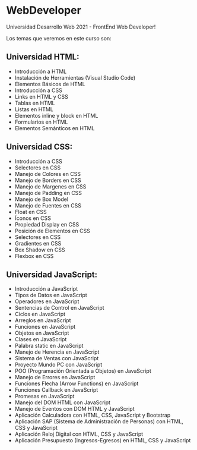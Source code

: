 # WebDeveloper
 Universidad Desarrollo Web 2021 - FrontEnd Web Developer!

Los temas que veremos en este curso son:

## Universidad HTML:
- Introducción a HTML
- Instalación de Herramientas (Visual Studio Code)
- Elementos Básicos de HTML
- Introducción a CSS
- Links en HTML y CSS
- Tablas en HTML
- Listas en HTML
- Elementos inline y block en HTML
- Formularios en HTML
- Elementos Semánticos en HTML

## Universidad CSS:
- Introducción a CSS
- Selectores en CSS
- Manejo de Colores en CSS
- Manejo de Borders en CSS
- Manejo de Margenes en CSS
- Manejo de Padding en CSS
- Manejo de Box Model
- Manejo de Fuentes en CSS
- Float en CSS
- Íconos en CSS
- Propiedad Display en CSS
- Posición de Elementos en CSS
- Selectores en CSS
- Gradientes en CSS
- Box Shadow en CSS
- Flexbox en CSS

## Universidad JavaScript:
- Introducción a JavaScript
- Tipos de Datos en JavaScript
- Operadores en JavaScript
- Sentencias de Control en JavaScript
- Ciclos en JavaScript
- Arreglos en JavaScript
- Funciones en JavaScript
- Objetos en JavaScript
- Clases en JavaScript
- Palabra static en JavaScript
- Manejo de Herencia en JavaScript
- Sistema de Ventas con JavaScript
- Proyecto Mundo PC con JavaScript
- POO (Programación Orientada a Objetos) en JavaScript
- Manejo de Errores en JavaScript
- Funciones Flecha (Arrow Functions) en JavaScript
- Funciones Callback en JavaScript
- Promesas en JavaScript
- Manejo del DOM HTML con JavaScript
- Manejo de Eventos con DOM HTML y JavaScript
- Aplicación Calculadora con HTML, CSS, JavaScript y Bootstrap
- Aplicación SAP (Sistema de Administración de Personas) con HTML, CSS y JavaScript
- Aplicación Reloj Digital con HTML, CSS y JavaScript
- Aplicación Presupuesto (Ingresos-Egresos) en HTML, CSS y JavaScript
